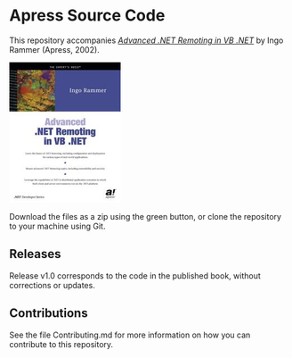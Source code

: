 # Apress Source Code

This repository accompanies [_Advanced .NET Remoting in VB .NET_](http://www.apress.com/9781590590621) by Ingo Rammer (Apress, 2002).

![Cover image](9781590590621.jpg)

Download the files as a zip using the green button, or clone the repository to your machine using Git.

## Releases

Release v1.0 corresponds to the code in the published book, without corrections or updates.

## Contributions

See the file Contributing.md for more information on how you can contribute to this repository.
